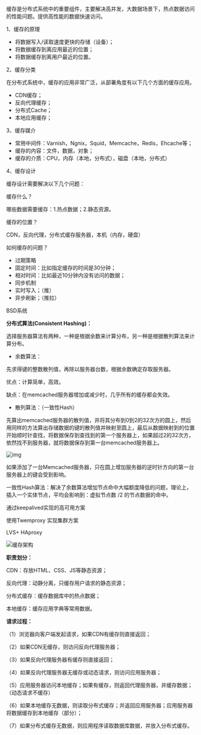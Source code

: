 缓存是分布式系统中的重要组件，主要解决高并发，大数据场景下，热点数据访问的性能问题。提供高性能的数据快速访问。



1、缓存的原理



- 将数据写入/读取速度更快的存储（设备）；
- 将数据缓存到离应用最近的位置；
- 将数据缓存到离用户最近的位置。



2、缓存分类



在分布式系统中，缓存的应用非常广泛，从部署角度有以下几个方面的缓存应用。



- CDN缓存；
- 反向代理缓存；
- 分布式Cache；
- 本地应用缓存；



3、缓存媒介



- 常用中间件：Varnish，Ngnix，Squid，Memcache，Redis，Ehcache等；
- 缓存的内容：文件，数据，对象；
- 缓存的介质：CPU，内存（本地，分布式），磁盘（本地，分布式）



4、缓存设计



缓存设计需要解决以下几个问题：



缓存什么？

哪些数据需要缓存：1.热点数据；2.静态资源。



缓存的位置？

CDN，反向代理，分布式缓存服务器，本机（内存，硬盘）



如何缓存的问题？

- 过期策略
- 固定时间：比如指定缓存的时间是30分钟；
- 相对时间：比如最近10分钟内没有访问的数据；
- 同步机制
- 实时写入；（推）
- 异步刷新；（推拉）



BSD系统

**分布式算法(Consistent Hashing)：**



选择服务器算法有两种，一种是根据余数来计算分布，另一种是根据散列算法来计算分布。



- 余数算法：



先求得键的整数散列值，再除以服务器台数，根据余数确定存取服务器。



优点：计算简单，高效。

缺点：在memcached服务器增加或减少时，几乎所有的缓存都会失效。



- 散列算法：（一致性Hash）



先算出memcached服务器的散列值，并将其分布到0到2的32次方的圆上，然后用同样的方法算出存储数据的键的散列值并映射至圆上，最后从数据映射到的位置开始顺时针查找，将数据保存到查找到的第一个服务器上，如果超过2的32次方，依然找不到服务器，就将数据保存到第一台memcached服务器上。



![img](https://mmbiz.qpic.cn/mmbiz_jpg/tibrg3AoIJTvXprHsxyliaBdS9JVicX0OEH4GPlYz4rO8m8JVVZvAJLUJOKic2KBib0VTFoqNjHNgjwDyHN4k8H1UVA/640?wx_fmt=jpeg&tp=webp&wxfrom=5&wx_lazy=1&wx_co=1)

 

如果添加了一台Memcached服务器，只在圆上增加服务器的逆时针方向的第一台服务器上的键会受到影响。



一致性Hash算法：解决了余数算法增加节点命中大幅额度降低的问题，理论上，插入一个实体节点，平均会影响到：虚拟节点数 /2 的节点数据的命中。



通过keepalived实现的高可用方案

使用Twemproxy 实现集群方案





LVS+ HAproxy

![缓存架构](..\..\image\缓存应用.jpg)

**职责划分：**

CDN：存放HTML、CSS、JS等静态资源；

反向代理：动静分离，只缓存用户请求的静态资源；

分布式缓存：缓存数据库中的热点数据；

本地缓存：缓存应用字典等常用数据。



**请求过程：**

（1）浏览器向客户端发起请求，如果CDN有缓存则直接返回；

（2）如果CDN无缓存，则访问反向代理服务器；

（3）如果反向代理服务器有缓存则直接返回；

（4）如果反向代理服务器无缓存或动态请求，则访问应用服务器；

（5）应用服务器访问本地缓存；如果有缓存，则返回代理服务器，并缓存数据；（动态请求不缓存）

（6）如果本地缓存无数据，则读取分布式缓存；并返回应用服务器；应用服务器将数据缓存到本地缓存（部分）；

（7）如果分布式缓存无数据，则应用程序读取数据库数据，并放入分布式缓存。